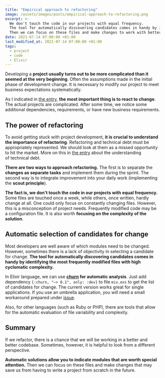 ```yaml
---
title: "Empirical approach to refactoring"
image: /assets/images/posts/empirical-approach-to-refactoring.png
excerpt: >-
  We don't touch the code in our projects with equal frequency.
  The tool for automatically discovering candidates comes in handy by identifying the most frequently modified files with high cyclomatic complexity.
  Then we can focus on these files and make changes to work with better codebase.
date: 2021-07-14 07:00:00 +01:00
last_modified_at: 2021-07-14 07:00:00 +01:00
tags:
  - project
  - code
  - Elixir
---
```


  Developing a **project usually turns out to be more complicated than it seemed at the very beginning**.
  Often the assumptions made in the initial phase of development change.
  It is necessary to modify our project to meet business expectations systematically.

  As I indicated in [the entry](<{% post_url 2021-03-10-the-most-important-thing-in-the-project%}>), **the most important thing is to react to change**.
  The actual projects are complicated.
  After some time, we notice some additional dependencies, requirements, or have new business requirements.

## The power of refactoring

  To avoid getting stuck with project development, **it is crucial to understand the importance of refactoring**.
  Refactoring and technical debt must be appropriately represented.
  We should look at them as a missed opportunity to hit the market.
  More on this in [the entry](<{% post_url 2021-06-30-business-doesnt-understand-technical-debt%}>) about the understanding of technical debt.

  **There are two ways to approach refactoring.**
  The first is to separate the **changes as separate tasks** and implement them during the sprint.
  The second way is to integrate improvement into your daily work (implementing the **scout principle**).

  **The fact is, we don't touch the code in our projects with equal frequency.**
  Some files are touched once a week, while others, once written, hardly change at all.
  One could only focus on constantly changing files.
  However, this is a misconception of project needs.
  Frequently modified code may be a configuration file.
  It is also worth **focusing on the complexity of the solution**.

## Automatic selection of candidates for change

  Most developers are well aware of which modules need to be changed.
  However, sometimes there is a lack of objectivity in selecting a candidate for change.
  **The tool for automatically discovering candidates comes in handy by identifying the most frequently modified files with high cyclomatic complexity.**

  In Elixir language, we can use **[churn](https://github.com/patrykwozinski/churn) for automatic analysis**.
  Just add dependency `{:churn, "~> 0.1", only: :dev}` to file `mix.exs` to get the list of candidates for change.
  The current version works great for single applications.
  If you use an umbrella application, you will need a small workaround prepared under [issue](https://github.com/patrykwozinski/churn/issues/15).

  Also, for other languages (such as Ruby or PHP), there are tools that allow for the automatic evaluation of file variability and complexity.

## Summary

  If we refactor, there is a chance that we will be working in a better and better codebase.
  Sometimes, however, it is helpful to look from a different perspective.

  **Automatic solutions allow you to indicate modules that are worth special attention.**
  Then we can focus on these files and make changes that may save us from having to write a project from scratch in the future.
